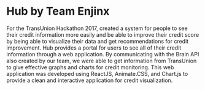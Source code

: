 # Hub by Team Enjinx
For the TransUnion Hackathon 2017, created a system for people to see their credit information more easily and be able to improve their credit score by being able to visualize their data and get recommendations for credit improvement. 
Hub provides a portal for users to see all of their credit information through a web application. By communicating with the Brain API also created by our team, we were able to get information from TransUnion to give effective graphs and charts for credit monitoring.
This web application was developed using ReactJS, Animate.CSS, and Chart.js to provide a clean and interactive application for credit visualization.

